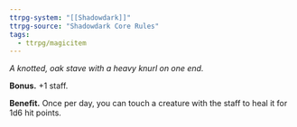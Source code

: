 ```yaml
---
ttrpg-system: "[[Shadowdark]]"
ttrpg-source: "Shadowdark Core Rules"
tags:
  - ttrpg/magicitem
---
```

*A knotted, oak stave with a heavy knurl on one end.*

**Bonus.** +1 staff. 

**Benefit.** Once per day, you can touch a creature with the staff to heal it for 1d6 hit points.
